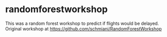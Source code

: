 # randomforestworkshop
This was a random forest workshop to predict if flights would be delayed. Original workshop at https://github.com/schmiani/RandomForestWorkshop
